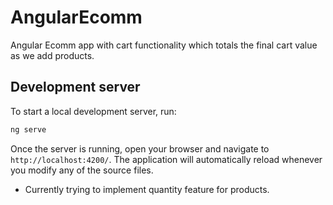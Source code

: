 # AngularEcomm

Angular Ecomm app with cart functionality which totals the final cart value as we add products. 

## Development server

To start a local development server, run:
```bash
ng serve
```
Once the server is running, open your browser and navigate to `http://localhost:4200/`. The application will automatically reload whenever you modify any of the source files.

- Currently trying to implement quantity feature for products.
